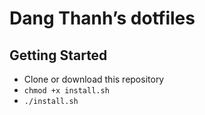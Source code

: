 # Dang Thanh’s dotfiles


## Getting Started 

- Clone or download this repository
- `chmod +x install.sh`
- `./install.sh`

